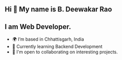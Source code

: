 Hi 👋 My name is B. Deewakar Rao
--------------------------------------------------------------------------------------------------------------------------------------------------------------------------------------------
I am Web Developer.
--------------------------------------------------------------------------------------------------------------------------------------------------------------------------------------------
- 🌍 I’m based in Chhattisgarh, India
- 🧠 Currently learning Backend Development
- 🤝 I'm open to collaborating on interesting projects.
